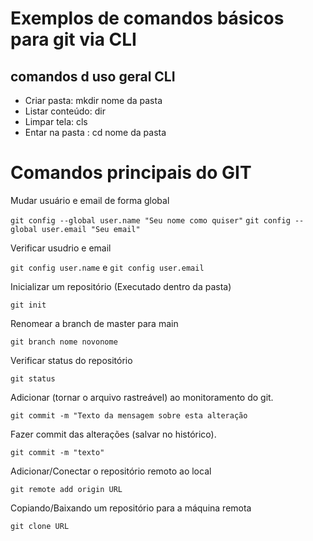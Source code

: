 # Exemplos de comandos básicos para git  via CLI    

## comandos d uso geral CLI     

- Criar pasta: mkdir nome da pasta  
- Listar conteúdo: dir
- Limpar tela: cls
- Entar na pasta : cd nome da pasta

# Comandos principais do GIT 

Mudar usuário  e email de forma global

`git config --global user.name "Seu nome como quiser"`
`git config --global user.email "Seu email"`


Verificar usudrio e email

`git config user.name` e `git config user.email`


Inicializar um repositório (Executado dentro da pasta)

`git init`

Renomear a branch de master para main

`git branch nome novonome`

Verificar status do repositório

`git status`

Adicionar (tornar o arquivo rastreável) ao monitoramento do git.

`git commit -m "Texto da mensagem sobre esta alteração`

Fazer commit das alterações (salvar no histórico).

`git commit -m "texto"`

Adicionar/Conectar o repositório remoto ao local

`git remote add origin URL`

Copiando/Baixando um repositório para a máquina remota

`git clone URL`


